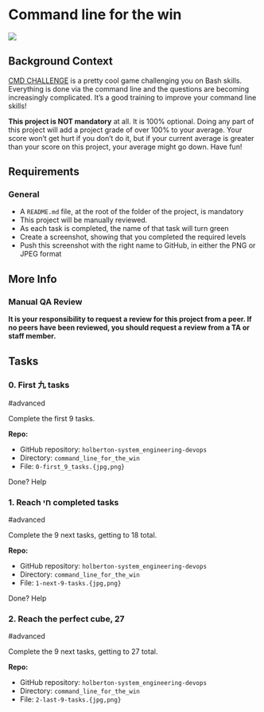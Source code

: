
# Command line for the win


![](https://s3.amazonaws.com/intranet-projects-files/holbertonschool-sysadmin_devops/324/06AChAO.png)

## Background Context

[CMD CHALLENGE](https://intranet.hbtn.io/rltoken/dGik0ttp83Dxj-_G5CWe_g "CMD CHALLENGE")  is a pretty cool game challenging you on Bash skills. Everything is done via the command line and the questions are becoming increasingly complicated. It’s a good training to improve your command line skills!

**This project is NOT mandatory**  at all. It is 100% optional. Doing any part of this project will add a project grade of over 100% to your average. Your score won’t get hurt if you don’t do it, but if your current average is greater than your score on this project, your average might go down. Have fun!

## Requirements

### General

-   A  `README.md`  file, at the root of the folder of the project, is mandatory
-   This project will be manually reviewed.
-   As each task is completed, the name of that task will turn green
-   Create a screenshot, showing that you completed the required levels
-   Push this screenshot with the right name to GitHub, in either the PNG or JPEG format

## More Info

### Manual QA Review

**It is your responsibility to request a review for this project from a peer. If no peers have been reviewed, you should request a review from a TA or staff member.**

## Tasks

### 0. First 九 tasks

#advanced

Complete the first 9 tasks.

**Repo:**

-   GitHub repository:  `holberton-system_engineering-devops`
-   Directory:  `command_line_for_the_win`
-   File:  `0-first_9_tasks.{jpg,png}`

Done?  Help

### 1. Reach חי completed tasks

#advanced

Complete the 9 next tasks, getting to 18 total.

**Repo:**

-   GitHub repository:  `holberton-system_engineering-devops`
-   Directory:  `command_line_for_the_win`
-   File:  `1-next-9-tasks.{jpg,png}`

Done?  Help

### 2. Reach the perfect cube, 27

#advanced

Complete the 9 next tasks, getting to 27 total.

**Repo:**

-   GitHub repository:  `holberton-system_engineering-devops`
-   Directory:  `command_line_for_the_win`
-   File:  `2-last-9-tasks.{jpg,png}`
